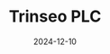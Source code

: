 ---  
layout: startup_page  
title: "Trinseo PLC"  
id: "trinseo.com"  
permalink: "/trinseoplctrinseo.com12102024/"  
website: "https://www.trinseo.com"  
funding_round: "Debt"  
funding_amount: "$49M"  
investors: "Supporting Creditors"  
about: "Trinseo is a specialty material solutions provider that partners with companies to create innovative and sustainable products. They offer expertise and materials across various industries like building and construction, consumer goods, and medical. Trinseo aims to unlock value for businesses and consumers through their forward-looking innovations."  
markets: "Materials Science, Chemicals"  
hq: "Wayne, Pennsylvania, United States"  
founded_year: "2010"  
linkedin: "https://www.linkedin.com/company/trinseo"  
twitter: "https://twitter.com/Trinseo"  
instagram: ""  
facebook: "https://www.facebook.com/Trinseo"  
crunchbase: ""  
pitchbook: "https://pitchbook.com/profiles/company/42456-43"  

date_display: "10-Dec-2024"  
date: "2024-12-10"

# SEO Optimization  
meta_title: "Trinseo PLC - Debt Funding ($49M)"  
meta_description: "Trinseo PLC, Trinseo is a specialty material solutions provider that partners with companies to create innovative and sustainable products. They offer expertise an..."  
meta_keywords: "Trinseo PLC, Materials Science, Chemicals, Debt funding"  
canonical_url: "https://startup.projectstartups.com/trinseoplctrinseo.com12102024/"  
---